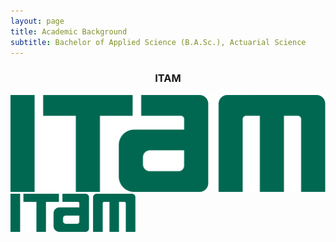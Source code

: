 ```yaml
---
layout: page
title: Academic Background
subtitle: Bachelor of Applied Science (B.A.Sc.), Actuarial Science
---
```


<center>
<h3>ITAM</h3>
</center>

![ITAM|320x271](./assets/img/ITAM.png)
<img src="./assets/img/ITAM.png"  style="width:200px;"/>